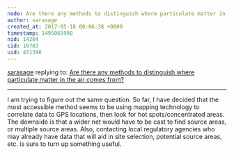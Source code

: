 ```yaml
---
node: Are there any methods to distinguish where particulate matter in the air comes from?
author: sarasage
created_at: 2017-05-18 00:06:38 +0000
timestamp: 1495065998
nid: 14204
cid: 16783
uid: 451398
---
```




[sarasage](../profile/sarasage) replying to: [Are there any methods to distinguish where particulate matter in the air comes from?](../notes/stevie/05-17-2017/are-there-any-methods-to-distinguish-where-particulate-matter-in-the-air-comes-from)

----
I am trying to figure out the same question. So far, I have decided that the most accessible method seems to be using mapping technology to correlate data to GPS locations, then look for hot spots/concentrated areas. The downside is that a wider net would have to be cast to find source areas, or multiple source areas. Also, contacting local regulatory agencies who may already have data that will aid in site selection, potential source areas, etc. is sure to turn up something useful.